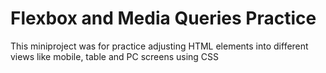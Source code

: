 <h1>Flexbox and Media Queries Practice</h1>
<p>
  This miniproject was for practice adjusting HTML elements into different views
  like mobile, table and PC screens using CSS
</p>
